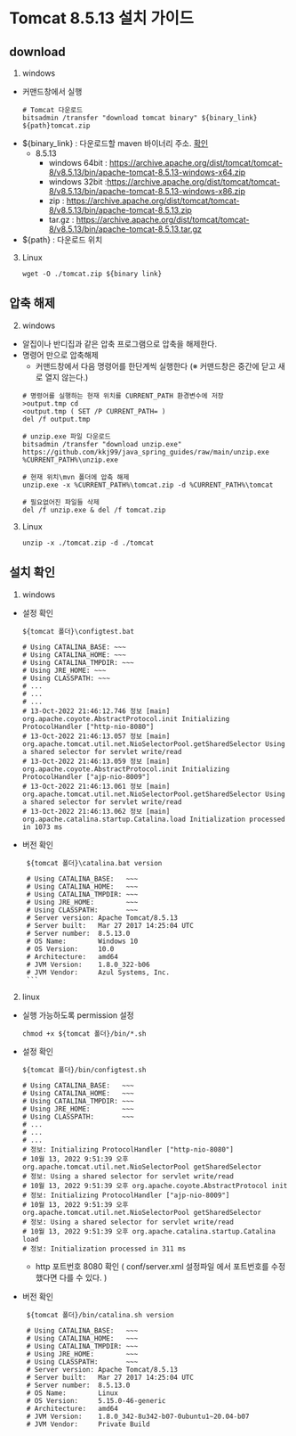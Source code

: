 # Tomcat 8.5.13 설치 가이드 

## download
1. windows
- 커맨드창에서 실행
   ```shell
   # Tomcat 다운로드
   bitsadmin /transfer "download tomcat binary" ${binary_link} ${path}tomcat.zip 
   ```
- ${binary_link} : 다운로드할 maven 바이너리 주소. [확인](https://maven.apache.org/download.cgi)
    - 8.5.13
      - windows 64bit : https://archive.apache.org/dist/tomcat/tomcat-8/v8.5.13/bin/apache-tomcat-8.5.13-windows-x64.zip
      - windows 32bit :https://archive.apache.org/dist/tomcat/tomcat-8/v8.5.13/bin/apache-tomcat-8.5.13-windows-x86.zip
      - zip : https://archive.apache.org/dist/tomcat/tomcat-8/v8.5.13/bin/apache-tomcat-8.5.13.zip
      - tar.gz : https://archive.apache.org/dist/tomcat/tomcat-8/v8.5.13/bin/apache-tomcat-8.5.13.tar.gz
- ${path} : 다운로드 위치


3. Linux
   ```shell
   wget -O ./tomcat.zip ${binary link}  
   ```

## 압축 해제

2. windows
* 알집이나 반디집과 같은 압축 프로그램으로 압축을 해제한다.
* 명령어 만으로 압축해제
    * 커맨드창에서 다음 명령어를 한단계씩 실행한다 (※ 커맨드창은 중간에 닫고 새로 열지 않는다.)
   ```shell
   # 명령어를 실행하는 현재 위치를 CURRENT_PATH 환경변수에 저장
   >output.tmp cd 
   <output.tmp ( SET /P CURRENT_PATH= ) 
   del /f output.tmp
   ```
   ```shell
   # unzip.exe 파일 다운로드
   bitsadmin /transfer "download unzip.exe" https://github.com/kkj99/java_spring_guides/raw/main/unzip.exe %CURRENT_PATH%\unzip.exe
   ```
   ```shell
   # 현재 위치\mvn 폴더에 압축 해제
   unzip.exe -x %CURRENT_PATH%\tomcat.zip -d %CURRENT_PATH%\tomcat
   ```
   ```shell
   # 필요없어진 파일들 삭제
   del /f unzip.exe & del /f tomcat.zip
   ```
3. Linux
   ```shell
   unzip -x ./tomcat.zip -d ./tomcat
   ```
## 설치 확인
1. windows
* 설정 확인
  ```shell
  ${tomcat 폴더}\configtest.bat
   
  # Using CATALINA_BASE: ~~~
  # Using CATALINA_HOME: ~~~
  # Using CATALINA_TMPDIR: ~~~
  # Using JRE_HOME: ~~~
  # Using CLASSPATH: ~~~
  # ...
  # ...
  # ...
  # 13-Oct-2022 21:46:12.746 정보 [main] org.apache.coyote.AbstractProtocol.init Initializing ProtocolHandler ["http-nio-8080"]
  # 13-Oct-2022 21:46:13.057 정보 [main] org.apache.tomcat.util.net.NioSelectorPool.getSharedSelector Using a shared selector for servlet write/read
  # 13-Oct-2022 21:46:13.059 정보 [main] org.apache.coyote.AbstractProtocol.init Initializing ProtocolHandler ["ajp-nio-8009"]
  # 13-Oct-2022 21:46:13.061 정보 [main] org.apache.tomcat.util.net.NioSelectorPool.getSharedSelector Using a shared selector for servlet write/read
  # 13-Oct-2022 21:46:13.062 정보 [main] org.apache.catalina.startup.Catalina.load Initialization processed in 1073 ms
  ```
  
* 버전 확인
     ```shell
      ${tomcat 폴더}\catalina.bat version
       
      # Using CATALINA_BASE:   ~~~
      # Using CATALINA_HOME:   ~~~
      # Using CATALINA_TMPDIR: ~~~
      # Using JRE_HOME:        ~~~
      # Using CLASSPATH:       ~~~
      # Server version: Apache Tomcat/8.5.13
      # Server built:   Mar 27 2017 14:25:04 UTC
      # Server number:  8.5.13.0
      # OS Name:        Windows 10
      # OS Version:     10.0
      # Architecture:   amd64
      # JVM Version:    1.8.0_322-b06
      # JVM Vendor:     Azul Systems, Inc.
      ```
  
2. linux
* 실행 가능하도록 permission 설정
    ```shell
    chmod +x ${tomcat 폴더}/bin/*.sh
    ```
* 설정 확인

    ```shell
    ${tomcat 폴더}/bin/configtest.sh

    # Using CATALINA_BASE:   ~~~
    # Using CATALINA_HOME:   ~~~
    # Using CATALINA_TMPDIR: ~~~
    # Using JRE_HOME:        ~~~
    # Using CLASSPATH:       ~~~
    # ...
    # ...
    # ...
    # 정보: Initializing ProtocolHandler ["http-nio-8080"]
    # 10월 13, 2022 9:51:39 오후 org.apache.tomcat.util.net.NioSelectorPool getSharedSelector
    # 정보: Using a shared selector for servlet write/read
    # 10월 13, 2022 9:51:39 오후 org.apache.coyote.AbstractProtocol init
    # 정보: Initializing ProtocolHandler ["ajp-nio-8009"]
    # 10월 13, 2022 9:51:39 오후 org.apache.tomcat.util.net.NioSelectorPool getSharedSelector
    # 정보: Using a shared selector for servlet write/read
    # 10월 13, 2022 9:51:39 오후 org.apache.catalina.startup.Catalina load
    # 정보: Initialization processed in 311 ms
   ```
  * http 포트번호 8080 확인 ( conf/server.xml 설정파일 에서 포트번호를 수정했다면 다를 수 있다. )
  

* 버전 확인
   ```shell
    ${tomcat 폴더}/bin/catalina.sh version
  
    # Using CATALINA_BASE:   ~~~
    # Using CATALINA_HOME:   ~~~
    # Using CATALINA_TMPDIR: ~~~
    # Using JRE_HOME:        ~~~
    # Using CLASSPATH:       ~~~
    # Server version: Apache Tomcat/8.5.13
    # Server built:   Mar 27 2017 14:25:04 UTC
    # Server number:  8.5.13.0
    # OS Name:        Linux
    # OS Version:     5.15.0-46-generic
    # Architecture:   amd64
    # JVM Version:    1.8.0_342-8u342-b07-0ubuntu1~20.04-b07
    # JVM Vendor:     Private Build
   ```